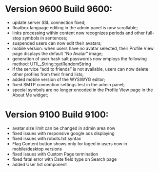 # Version 9600 Build 9600:
- update server SSL connection fixed;
- floatbox language editing in the admin panel is now scrollable;
- links processing within content now recognizes periods and other full-stop symbols in sentences; 
- suspended users can now edit their avatars;
- mobile version: when users have no avatar selected, their Profile View page displays the default “No Avatar” image;
- generation of user hash salt passwords now employs the following method: UTIL_String::getRandomString
- if the service “add to friends” is not available, users can now delete other profiles from their friend lists;
- added mobile version of the WYSIWYG editor;
- fixed SMTP connection settings test in the admin panel;
- special symbols are no longer encoded in the Profile View page in the About Me widget;

# Version 9100 Build 9100:
- avatar size limit can be changed in admin area now
- fixed issues with responsive google ads displaying
- fixed issues with robots.txt syntax 
- Flag Content button shows only for loged in users now in mobile/desktop versions
- fixed issues with Custom Page termination
- fixed fatal error with Date field type on Search page
- added User list component